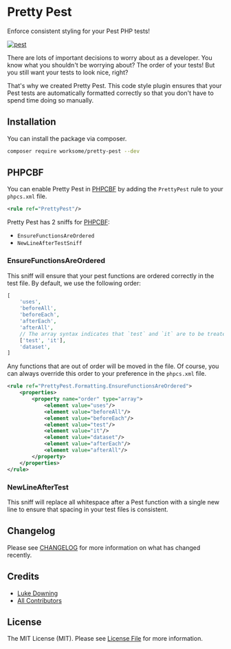 # Pretty Pest

Enforce consistent styling for your Pest PHP tests!

[![pest](https://github.com/worksome/pretty-pest/actions/workflows/pest.yml/badge.svg)](https://github.com/worksome/pretty-pest/actions/workflows/pest.yml)

There are lots of important decisions to worry about as a developer. You know what you shouldn't be worrying about?
The order of your tests! But you still want your tests to look nice, right?

That's why we created Pretty Pest. This code style plugin ensures that your Pest tests are automatically formatted correctly so that
you don't have to spend time doing so manually.

## Installation

You can install the package via composer.

```bash
composer require worksome/pretty-pest --dev
```

## PHPCBF

You can enable Pretty Pest in [PHPCBF](https://github.com/squizlabs/PHP_CodeSniffer) by adding the `PrettyPest` rule to your `phpcs.xml` file.

```xml
<rule ref="PrettyPest"/>
```

Pretty Pest has 2 sniffs for [PHPCBF](https://github.com/squizlabs/PHP_CodeSniffer):

- `EnsureFunctionsAreOrdered`
- `NewLineAfterTestSniff`

### EnsureFunctionsAreOrdered

This sniff will ensure that your pest functions are ordered correctly in the test file. By default, we use the following order:

```php
[
    'uses',
    'beforeAll',
    'beforeEach',
    'afterEach',
    'afterAll',
    // The array syntax indicates that `test` and `it` are to be treated as the same function.
    ['test', 'it'],
    'dataset',
]
```

Any functions that are out of order will be moved in the file. Of course, you can always override this order to your preference in the `phpcs.xml` file.

```xml
<rule ref="PrettyPest.Formatting.EnsureFunctionsAreOrdered">
    <properties>
        <property name="order" type="array">
            <element value="uses"/>
            <element value="beforeAll"/>
            <element value="beforeEach"/>
            <element value="test"/>
            <element value="it"/>
            <element value="dataset"/>
            <element value="afterEach"/>
            <element value="afterAll"/>
        </property>
    </properties>
</rule>
```

### NewLineAfterTest

This sniff will replace all whitespace after a Pest function with a single new line to ensure that spacing in your test files is consistent.

## Changelog

Please see [CHANGELOG](CHANGELOG.md) for more information on what has changed recently.

## Credits

- [Luke Downing](https://github.com/lukeraymonddowning)
- [All Contributors](../../contributors)

## License

The MIT License (MIT). Please see [License File](LICENSE.md) for more information.